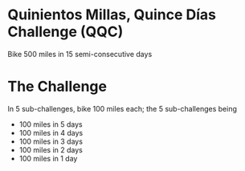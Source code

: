 # Quinientos Millas, Quince Días Challenge (QQC)
Bike 500 miles in 15 semi-consecutive days


# The Challenge
In 5 sub-challenges, bike 100 miles each; the 5 sub-challenges being

* 100 miles in 5 days
* 100 miles in 4 days
* 100 miles in 3 days
* 100 miles in 2 days
* 100 miles in 1 day
